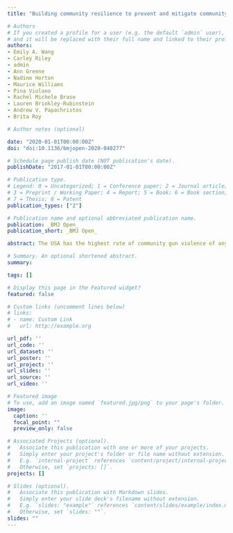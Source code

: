 ```yaml
---
title: "Building community resilience to prevent and mitigate community impact of gun violence: conceptual framework and intervention design"

# Authors
# If you created a profile for a user (e.g. the default `admin` user), write the username (folder name) here
# and it will be replaced with their full name and linked to their profile.
authors:
- Emily A. Wang
- Carley Riley
- admin
- Ann Greene
- Nadine Horton
- Maurice Williams
- Pina Violano
- Rachel Michele Brase
- Lauren Brinkley-Rubinstein
- Andrew V. Papachristos
- Brita Roy

# Author notes (optional)

date: "2020-01-01T00:00:00Z"
doi: "doi:10.1136/bmjopen-2020-040277"

# Schedule page publish date (NOT publication's date).
publishDate: "2017-01-01T00:00:00Z"

# Publication type.
# Legend: 0 = Uncategorized; 1 = Conference paper; 2 = Journal article;
# 3 = Preprint / Working Paper; 4 = Report; 5 = Book; 6 = Book section;
# 7 = Thesis; 8 = Patent
publication_types: ["2"]

# Publication name and optional abbreviated publication name.
publication: _BMJ Open_
publication_short: _BMJ Open_

abstract: The USA has the highest rate of community gun violence of any developed democracy. There is an urgent need to develop feasible, scalable and community-led interventions that mitigate incident gun violence and its associated health impacts. Our community-academic research team received National Institutes of Health funding to design a community-led intervention that mitigates the health impacts of living in communities with high rates of gun violence.

# Summary. An optional shortened abstract.
summary:

tags: []

# Display this page in the Featured widget?
featured: false

# Custom links (uncomment lines below)
# links:
# - name: Custom Link
#   url: http://example.org

url_pdf: ''
url_code: ''
url_dataset: ''
url_poster: ''
url_project: ''
url_slides: ''
url_source: ''
url_video: ''

# Featured image
# To use, add an image named `featured.jpg/png` to your page's folder.
image:
  caption: ''
  focal_point: ""
  preview_only: false

# Associated Projects (optional).
#   Associate this publication with one or more of your projects.
#   Simply enter your project's folder or file name without extension.
#   E.g. `internal-project` references `content/project/internal-project/index.md`.
#   Otherwise, set `projects: []`.
projects: []

# Slides (optional).
#   Associate this publication with Markdown slides.
#   Simply enter your slide deck's filename without extension.
#   E.g. `slides: "example"` references `content/slides/example/index.md`.
#   Otherwise, set `slides: ""`.
slides: ""
---
```

